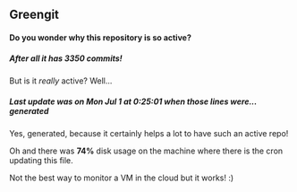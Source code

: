 ## Greengit

#### Do you wonder why this repository is so active?

##### After all it has 3350 commits!

But is it *really* active? Well...

##### Last update was on Mon Jul 1 at 0:25:01 when those lines were... generated

Yes, generated, because it certainly helps a lot to have such an active repo!

Oh and there was **74%** disk usage on the machine
where there is the cron updating this file.

Not the best way to monitor a VM in the cloud but it works! :)
